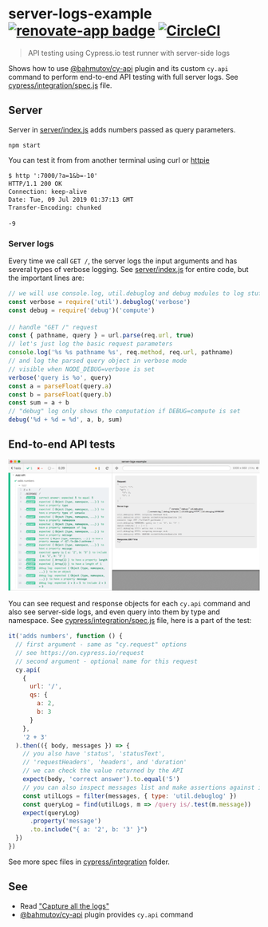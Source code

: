 # server-logs-example [![renovate-app badge][renovate-badge]][renovate-app] [![CircleCI](https://circleci.com/gh/bahmutov/server-logs-example/tree/master.svg?style=svg&circle-token=b3c1a73d533c11e7f1cf3bf9bdcfd98518f929f1)](https://circleci.com/gh/bahmutov/server-logs-example/tree/master)
> API testing using Cypress.io test runner with server-side logs

Shows how to use [@bahmutov/cy-api](https://github.com/bahmutov/cy-api) plugin and its custom `cy.api` command to perform end-to-end API testing with full server logs. See [cypress/integration/spec.js](cypress/integration/spec.js) file.

## Server

Server in [server/index.js](server/index.js) adds numbers passed as query parameters.

```shell
npm start
```

You can test it from from another terminal using curl or [httpie](https://httpie.org/)

```shell
$ http ':7000/?a=1&b=-10'
HTTP/1.1 200 OK
Connection: keep-alive
Date: Tue, 09 Jul 2019 01:37:13 GMT
Transfer-Encoding: chunked

-9
```

### Server logs

Every time we call `GET /`, the server logs the input arguments and has several types of verbose logging. See [server/index.js](server/index.js) for entire code, but the important lines are:

```js
// we will use console.log, util.debuglog and debug modules to log stuff
const verbose = require('util').debuglog('verbose')
const debug = require('debug')('compute')

// handle "GET /" request
const { pathname, query } = url.parse(req.url, true)
// let's just log the basic request parameters
console.log('%s %s pathname %s', req.method, req.url, pathname)
// and log the parsed query object in verbose mode
// visible when NODE_DEBUG=verbose is set
verbose('query is %o', query)
const a = parseFloat(query.a)
const b = parseFloat(query.b)
const sum = a + b
// "debug" log only shows the computation if DEBUG=compute is set
debug('%d + %d = %d', a, b, sum)
```

## End-to-end API tests

![Cypress API test](images/logs.png)

You can see request and response objects for each `cy.api` command and also see server-side logs, and even query into them by type and namespace. See [cypress/integration/spec.js](cypress/integration/spec.js) file, here is a part of the test:

```js
it('adds numbers', function () {
  // first argument - same as "cy.request" options
  // see https://on.cypress.io/request
  // second argument - optional name for this request
  cy.api(
    {
      url: '/',
      qs: {
        a: 2,
        b: 3
      }
    },
    '2 + 3'
  ).then(({ body, messages }) => {
    // you also have 'status', 'statusText',
    // 'requestHeaders', 'headers', and 'duration'
    // we can check the value returned by the API
    expect(body, 'correct answer').to.equal('5')
    // you can also inspect messages list and make assertions against it
    const utilLogs = filter(messages, { type: 'util.debuglog' })
    const queryLog = find(utilLogs, m => /query is/.test(m.message))
    expect(queryLog)
      .property('message')
      .to.include("{ a: '2', b: '3' }")
  })
})
```

See more spec files in [cypress/integration](cypress/integration) folder.

## See

- Read ["Capture all the logs"](https://glebbahmutov.com/blog/capture-all-the-logs/)
- [@bahmutov/cy-api](https://github.com/bahmutov/cy-api) plugin provides `cy.api` command

[renovate-badge]: https://img.shields.io/badge/renovate-app-blue.svg
[renovate-app]: https://renovateapp.com/
